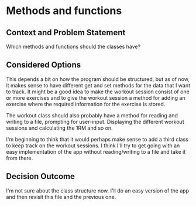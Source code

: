 # Methods and functions

## Context and Problem Statement

Which methods and functions should the classes have?

## Considered Options

This depends a bit on how the program should be structured, but as of now, it makes sense
to have different get and set methods for the data that I want to track. It might be a good idea
to make the workout session consist of one or more exercises and to give the workout session a method
for adding an exercise where the required information for the exercise is stored.

The workout class should also probably have a method for reading and writing to a file, prompting for user-input. Displaying the different workout sessions and calculating the 1RM and so on.

I'm beginning to think that it would perhaps make sense to add a third class to keep track on the workout sessions. I think I'll try to get going with an easy implementation of the app without reading/writing to a file and take it from there.

## Decision Outcome

I'm not sure about the class structure now. I'll do an easy version of the app and then revisit this file and the previous one.
